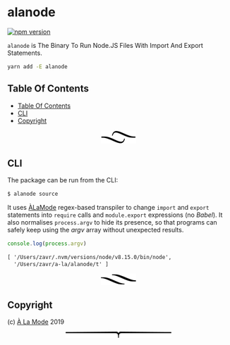 # alanode

[![npm version](https://badge.fury.io/js/alanode.svg)](https://npmjs.org/package/alanode)

`alanode` is The Binary To Run Node.JS Files With Import And Export Statements.

```sh
yarn add -E alanode
```

## Table Of Contents

- [Table Of Contents](#table-of-contents)
- [CLI](#cli)
- [Copyright](#copyright)

<p align="center"><a href="#table-of-contents"><img src=".documentary/section-breaks/0.svg?sanitize=true"></a></p>

## CLI

The package can be run from the CLI:

```sh
$ alanode source
```

It uses [ÀLaMode](https://github.com/a-la/alamode) regex-based transpiler to change `import` and `export` statements into `require` calls and `module.export` expressions (no _Babel_). It also normalises `process.argv` to hide its presence, so that programs can safely keep using the _argv_ array without unexpected results.

```js
console.log(process.argv)
```

```
[ '/Users/zavr/.nvm/versions/node/v8.15.0/bin/node',
  '/Users/zavr/a-la/alanode/t' ]
```

<p align="center"><a href="#table-of-contents"><img src=".documentary/section-breaks/1.svg?sanitize=true"></a></p>

## Copyright

(c) [À La Mode][1] 2019

[1]: https://alamode.cc

<p align="center"><a href="#table-of-contents"><img src=".documentary/section-breaks/-1.svg?sanitize=true"></a></p>